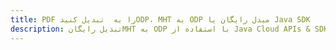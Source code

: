 ---title: PDF را به  تبدیل کنیدODP، MHT به ODP مبدل رایگان یا Java SDKdescription: تبدیل رایگانMHT به ODP با استفاده از Java Cloud APIs & SDK همچنین اسناد PDF را در Cloud ایجاد، ویرایش و رندر کنید.---